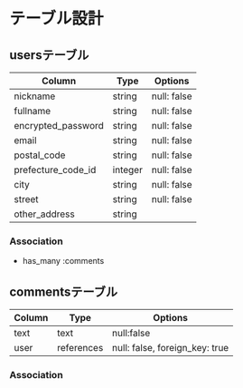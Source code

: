 # テーブル設計

## usersテーブル

| Column             | Type    | Options                   |
| ------------------ | ------- | ------------------------- |
| nickname           | string  | null: false               |
| fullname           | string  | null: false               |
| encrypted_password | string  | null: false               |
| email              | string  | null: false               |
| postal_code        | string  | null: false               |
| prefecture_code_id | integer | null: false               |
| city               | string  | null: false               |
| street             | string  | null: false               |
| other_address      | string  |                           |

### Association

- has_many :comments

## commentsテーブル

| Column       | Type       | Options                        |
| ------------ | ---------- | ------------------------------ |
| text         | text       | null:false                     |
| user         | references | null: false, foreign_key: true |

### Association



